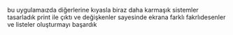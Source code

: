bu uygulamaızda diğerlerine kıyasla biraz daha karmaşık sistemler tasarladık print ile çıktı ve değişkenler sayesinde ekrana farklı fakrlıdesenler ve listeler oluşturmayı başardık
